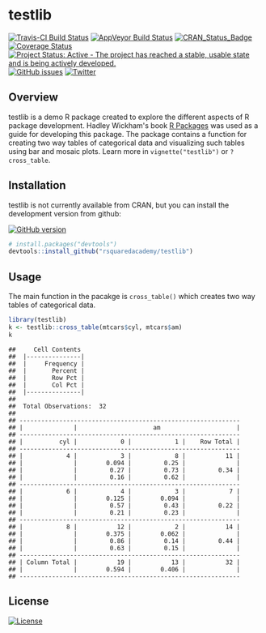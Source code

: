 <!-- README.md is generated from README.Rmd. Please edit that file -->
testlib
=======

[![Travis-CI Build Status](https://travis-ci.org/rsquaredacademy/testlib.svg?branch=master)](https://travis-ci.org/rsquaredacademy/testlib) [![AppVeyor Build Status](https://ci.appveyor.com/api/projects/status/github/rsquaredacademy/testlib?branch=master&svg=true)](https://ci.appveyor.com/project/rsquaredacademy/testlib) [![CRAN\_Status\_Badge](http://www.r-pkg.org/badges/version/testlib)](http://cran.r-project.org/package=testlib) [![Coverage Status](https://img.shields.io/codecov/c/github/rsquaredacademy/testlib/master.svg)](https://codecov.io/github/rsquaredacademy/testlib?branch=master) [![Project Status: Active - The project has reached a stable, usable state and is being actively developed.](http://www.repostatus.org/badges/0.1.0/active.svg)](http://www.repostatus.org/#active) [![GitHub issues](https://img.shields.io/github/issues/rsquaredacademy/testlib.svg)](https://github.com/rsquaredacademy/testlib/issues) [![Twitter](https://img.shields.io/twitter/url/https/github.com/rsquaredacademy/testlib.svg?style=social)](https://twitter.com/intent/tweet?text=Wow:&url=%5Bobject%20Object%5D)

Overview
--------

testlib is a demo R package created to explore the different aspects of R package development. Hadley Wickham's book [R Packages](http://r-pkgs.had.co.nz/) was used as a guide for developing this package. The package contains a function for creating two way tables of categorical data and visualizing such tables using bar and mosaic plots. Learn more in `vignette("testlib")` or `?cross_table`.

Installation
------------

testlib is not currently available from CRAN, but you can install the development version from github:

[![GitHub version](https://badge.fury.io/gh/rsquaredacademy%2Ftestlib.svg)](https://badge.fury.io/gh/rsquaredacademy%2Ftestlib)

``` r
# install.packages("devtools")
devtools::install_github("rsquaredacademy/testlib")
```

Usage
-----

The main function in the pacakge is `cross_table()` which creates two way tables of categorical data.

``` r
library(testlib)
k <- testlib::cross_table(mtcars$cyl, mtcars$am)
k
```

    ##     Cell Contents
    ##  |---------------|
    ##  |     Frequency |
    ##  |       Percent |
    ##  |       Row Pct |
    ##  |       Col Pct |
    ##  |---------------|
    ## 
    ##  Total Observations:  32 
    ## 
    ## -------------------------------------------------------------
    ## |              |                     am                     |
    ## -------------------------------------------------------------
    ## |          cyl |            0 |            1 |    Row Total |
    ## -------------------------------------------------------------
    ## |            4 |            3 |            8 |           11 |
    ## |              |        0.094 |         0.25 |              |
    ## |              |         0.27 |         0.73 |         0.34 |
    ## |              |         0.16 |         0.62 |              |
    ## -------------------------------------------------------------
    ## |            6 |            4 |            3 |            7 |
    ## |              |        0.125 |        0.094 |              |
    ## |              |         0.57 |         0.43 |         0.22 |
    ## |              |         0.21 |         0.23 |              |
    ## -------------------------------------------------------------
    ## |            8 |           12 |            2 |           14 |
    ## |              |        0.375 |        0.062 |              |
    ## |              |         0.86 |         0.14 |         0.44 |
    ## |              |         0.63 |         0.15 |              |
    ## -------------------------------------------------------------
    ## | Column Total |           19 |           13 |           32 |
    ## |              |        0.594 |        0.406 |              |
    ## -------------------------------------------------------------

License
-------

[![License](http://img.shields.io/:license-mit-blue.svg)](https://github.com/rsquaredacademy/testlib/blob/master/LICENSE)
